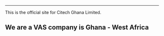 ﻿
-----------------------------------------------------------------------------------------------------

This is the official site for Citech Ghana Limited.

We are a VAS company is Ghana - West Africa
-----------------------------------------------------------------------------------------------------
